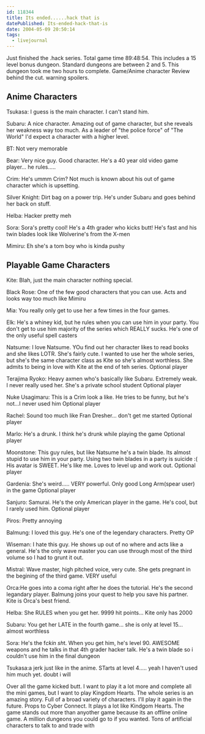 ```yaml
---
id: 118344
title: Its ended......hack that is
datePublished: Its-ended-hack-that-is
date: 2004-05-09 20:50:14
tags:
  - livejournal
---
```


Just finished the .hack series. Total game time 89:48:54. This includes a 15 level bonus dungeon. Standard dungeons are between 2 and 5. This dungeon took me two hours to complete. Game/Anime character Review behind the cut. warning spoilers.

## Anime Characters

Tsukasa: I guess is the main character. I can't stand him.

Subaru: A nice character. Amazing out of game character, but she reveals her weakness way too much. As a leader of "the police force" of "The World" I'd expect a character with a higher level.

BT: Not very memorable

Bear: Very nice guy. Good character. He's a 40 year old video game player... he rules.....

Crim: He's ummm Crim? Not much is known about his out of game character which is upsetting.

Silver Knight: Dirt bag on a power trip. He's under Subaru and goes behind her back on stuff.

Helba: Hacker pretty meh

Sora: Sora's pretty cool! He's a 4th grader who kicks butt! He's fast and his twin blades look like Wolverine's from the X-men

Mimiru: Eh she's a tom boy who is kinda pushy

## Playable Game Characters

Kite: Blah, just the main character nothing special.

Black Rose: One of the few good characters that you can use. Acts and looks way too much like Mimiru

Mia: You really only get to use her a few times in the four games.

Elk: He's a whiney kid, but he rules when you can use him in your party. You don't get to use him majority of the series which REALLY sucks. He's one of the only useful spell casters

Natsume: I love Natsume. YOu find out her character likes to read books and she likes LOTR. She's fairly cute. I wanted to use her the whole series, but she's the same character class as Kite so she's almost worthless. She admits to being in love with Kite at the end of teh series. Optional player

Terajima Ryoko: Heavy axmen who's basically like Subaru. Extremely weak. I never really used her. She's a private school student Optional player

Nuke Usagimaru: This is a Crim look a like. He tries to be funny, but he's not...I never used him Optional player

Rachel: Sound too much like Fran Dresher... don't get me started Optional player

Marlo: He's a drunk. I think he's drunk while playing the game Optional player

Moonstone: This guy rules, but like Natsume he's a twin blade. Its almost stupid to use him in your party. Using two twin blades in a party is suicide :( His avatar is SWEET. He's like me. Loves to level up and work out. Optional player

Gardenia: She's weird..... VERY powerful. Only good Long Arm(spear user) in the game Optional player

Sanjuro: Samurai. He's the only American player in the game. He's cool, but I rarely used him. Optional player

Piros: Pretty annoying

Balmung: I loved this guy. He's one of the legendary characters. Pretty OP

Wiseman: I hate this guy. He shows up out of no where and acts like a general. He's the only wave master you can use through most of the third volume so I had to grunt it out.

Mistral: Wave master, high pitched voice, very cute. She gets pregnant in the begining of the third game. VERY useful

Orca:He goes into a coma right after he does the tutorial. He's the second legandary player. Balmung joins your quest to help you save his partner. Kite is Orca's best friend.

Helba: She RULES when you get her. 9999 hit points... Kite only has 2000

Subaru: You get her LATE in the fourth game... she is only at level 15... almost worthless

Sora: He's the f*ckin sh*t. When you get him, he's level 90. AWESOME weapons and he talks in that 4th grader hacker talk. He's a twin blade so i couldn't use him in the final dungeon

Tsukasa:a jerk just like in the anime. STarts at level 4..... yeah I haven't used him much yet. doubt i will

Over all the game kicked butt. I want to play it a lot more and complete all the mini games, but I want to play Kingdom Hearts. The whole series is an amazing story. Full of a broad variety of characters. I'll play it again in the future. Props to Cyber Connect. It plays a lot like Kindgom Hearts. The game stands out more than anyother game because its an offline online game. A million dungeons you could go to if you wanted. Tons of artificial characters to talk to and trade with
